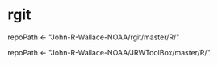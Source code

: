 # rgit


repoPath <- "John-R-Wallace-NOAA/rgit/master/R/"


repoPath <- "John-R-Wallace-NOAA/JRWToolBox/master/R/"


